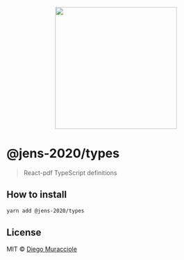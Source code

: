 <p align="center">
  <img src="https://user-images.githubusercontent.com/5600341/27505816-c8bc37aa-587f-11e7-9a86-08a2d081a8b9.png" height="280px">
</p>

# @jens-2020/types

> React-pdf TypeScript definitions

## How to install

```sh
yarn add @jens-2020/types
```

## License

MIT © [Diego Muracciole](http://github.com/diegomura)
